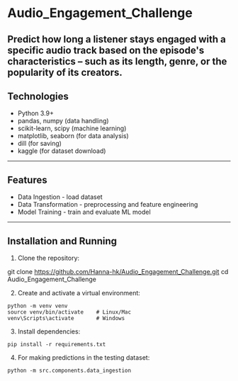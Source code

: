 # Audio_Engagement_Challenge
Predict how long a listener stays engaged with a specific audio track based on the episode's characteristics – such as its length, genre, or the popularity of its creators.
---

## Technologies
- Python 3.9+
- pandas, numpy (data handling)
- scikit-learn, scipy (machine learning)
- matplotlib, seaborn (for data analysis)
- dill (for saving)
- kaggle (for dataset download)

---

## Features
- Data Ingestion - load dataset
- Data Transformation - preprocessing and feature engineering
- Model Training - train and evaluate ML model

---

## Installation and Running

1. Clone the repository:

git clone https://github.com/Hanna-hk/Audio_Engagement_Challenge.git
cd Audio_Engagement_Challenge

2. Create and activate a virtual environment:
```
python -m venv venv
source venv/bin/activate    # Linux/Mac
venv\Scripts\activate       # Windows
```

3. Install dependencies:
```
pip install -r requirements.txt
```
4. For making predictions in the testing dataset:
```
python -m src.components.data_ingestion
```
